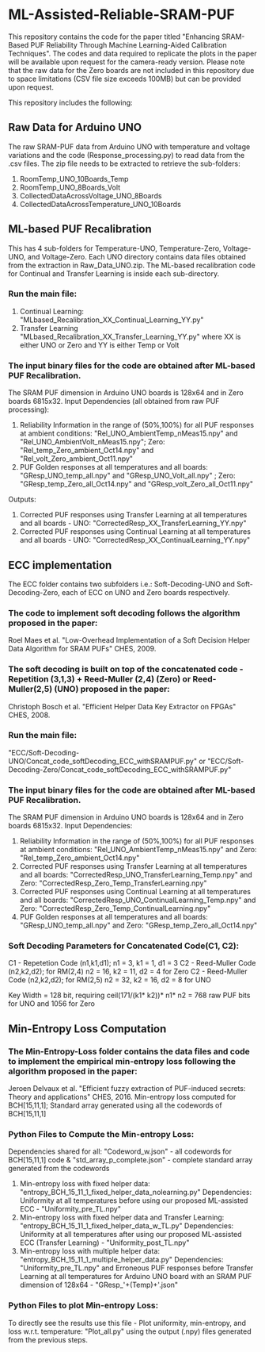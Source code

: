 # ML-Assisted-Reliable-SRAM-PUF
This repository contains the code for the paper titled "Enhancing SRAM-Based PUF Reliability Through Machine Learning-Aided Calibration Techniques". The codes and data required to replicate the plots in the paper will be available upon request for the camera-ready version. Please note that the raw data for the Zero boards are not included in this repository due to space limitations (CSV file size exceeds 100MB) but can be provided upon request.

This repository includes the following:
## Raw Data for Arduino UNO
The raw SRAM-PUF data from Arduino UNO with temperature and voltage variations and the code (Response_processing.py) to read data from the .csv files. 
The zip file needs to be extracted to retrieve the sub-folders: 
1) RoomTemp_UNO_10Boards_Temp
2) RoomTemp_UNO_8Boards_Volt
3) CollectedDataAcrossVoltage_UNO_8Boards
4) CollectedDataAcrossTemperature_UNO_10Boards

## ML-based PUF Recalibration
This has 4 sub-folders for Temperature-UNO, Temperature-Zero, Voltage-UNO, and Voltage-Zero. Each UNO directory contains data files obtained from the extraction in Raw_Data_UNO.zip. The ML-based recalibration code for Continual and Transfer Learning is inside each sub-directory. 

### Run the main file: 
1) Continual Learning: "MLbased_Recalibration_XX_Continual_Learning_YY.py"
2) Transfer Learning "MLbased_Recalibration_XX_Transfer_Learning_YY.py"
where XX is either UNO or Zero and YY is either Temp or Volt

### The input binary files for the code are obtained after ML-based PUF Recalibration. 
The SRAM PUF dimension in Arduino UNO boards is 128x64 and in Zero boards 6815x32.
Input Dependencies (all obtained from raw PUF processing): 
1) Reliability Information in the range of (50%,100%) for all PUF responses at ambient conditions: "Rel_UNO_AmbientTemp_nMeas15.npy" and "Rel_UNO_AmbientVolt_nMeas15.npy"; Zero: "Rel_temp_Zero_ambient_Oct14.npy" and "Rel_volt_Zero_ambient_Oct11.npy"
2) PUF Golden responses at all temperatures and all boards: "GResp_UNO_temp_all.npy" and "GResp_UNO_Volt_all.npy" ; Zero: "GResp_temp_Zero_all_Oct14.npy" and "GResp_volt_Zero_all_Oct11.npy"

Outputs:
1) Corrected PUF responses using Transfer Learning at all temperatures and all boards - UNO: "CorrectedResp_XX_TransferLearning_YY.npy" 
2) Corrected PUF responses using Continual Learning at all temperatures and all boards - UNO: "CorrectedResp_XX_ContinualLearning_YY.npy" 

## ECC implementation 
The ECC folder contains two subfolders i.e.: Soft-Decoding-UNO and Soft-Decoding-Zero, each of ECC on UNO and Zero boards respectively.

### The code to implement soft decoding follows the algorithm proposed in the paper:
  Roel Maes et al. "Low-Overhead Implementation of a Soft Decision Helper Data Algorithm for SRAM PUFs" CHES, 2009.
  
### The soft decoding is built on top of the concatenated code - Repetition (3,1,3) + Reed-Muller (2,4) (Zero) or Reed-Muller(2,5) (UNO) proposed in the paper:
  Christoph Bosch et al. "Efficient Helper Data Key Extractor on FPGAs" CHES, 2008.
  
### Run the main file: 
"ECC/Soft-Decoding-UNO/Concat_code_softDecoding_ECC_withSRAMPUF.py" or "ECC/Soft-Decoding-Zero/Concat_code_softDecoding_ECC_withSRAMPUF.py" 

### The input binary files for the code are obtained after ML-based PUF Recalibration. 
The SRAM PUF dimension in Arduino UNO boards is 128x64 and in Zero boards 6815x32.
Input Dependencies: 
1) Reliability Information in the range of (50%,100%) for all PUF responses at ambient conditions: "Rel_UNO_AmbientTemp_nMeas15.npy" and Zero: "Rel_temp_Zero_ambient_Oct14.npy"
2) Corrected PUF responses using Transfer Learning at all temperatures and all boards: "CorrectedResp_UNO_TransferLearning_Temp.npy" and Zero: "CorrectedResp_Zero_Temp_TransferLearning.npy"
3) Corrected PUF responses using Continual Learning at all temperatures and all boards: "CorrectedResp_UNO_ContinualLearning_Temp.npy" and Zero: "CorrectedResp_Zero_Temp_ContinualLearning.npy"
4) PUF Golden responses at all temperatures and all boards: "GResp_UNO_temp_all.npy" and Zero: "GResp_temp_Zero_all_Oct14.npy"
   
### Soft Decoding Parameters for Concatenated Code(C1, C2):
C1 - Repetetion Code (n1,k1,d1); n1 = 3, k1 = 1, d1 = 3
C2 - Reed-Muller Code (n2,k2,d2); for RM(2,4) n2 = 16, k2 = 11, d2 = 4 for Zero
C2 - Reed-Muller Code (n2,k2,d2); for RM(2,5) n2 = 32, k2 = 16, d2 = 8 for UNO

Key Width = 128 bit, requiring ceil(171/(k1* k2))* n1* n2 = 768 raw PUF bits for UNO and 1056 for Zero

## Min-Entropy Loss Computation
### The Min-Entropy-Loss folder contains the data files and code to implement the empirical min-entropy loss following the algorithm proposed in the paper:
  Jeroen Delvaux et al. "Efficient fuzzy extraction of PUF-induced secrets: Theory and applications" CHES, 2016.
  Min-entropy loss computed for BCH[15,11,1]; Standard array generated using all the codewords of BCH[15,11,1]

### Python Files to Compute the Min-entropy Loss: 
Dependencies shared for all: "Codeword_w.json" - all codewords for BCH[15,11,1] code & "std_array_p_complete.json" - complete standard array generated from the codewords
1) Min-entropy loss with fixed helper data: "entropy_BCH_15_11_1_fixed_helper_data_nolearning.py"
   Dependencies: Uniformity at all temperatures before using our proposed ML-assisted ECC - "Uniformity_pre_TL.npy"
2) Min-entropy loss with fixed helper data and Transfer Learning: "entropy_BCH_15_11_1_fixed_helper_data_w_TL.py"
   Dependencies: Uniformity at all temperatures after using our proposed ML-assisted ECC (Transfer Learning) - "Uniformity_post_TL.npy"
3) Min-entropy loss with multiple helper data: "entropy_BCH_15_11_1_multiple_helper_data.py"
   Dependencies: "Uniformity_pre_TL.npy" and Erroneous PUF responses before Transfer Learning at all temperatures for Arduino UNO board with an SRAM PUF dimension of 128x64 - "GResp_'+(Temp)+'.json"

### Python Files to plot Min-entropy Loss: 
To directly see the results use this file - Plot uniformity, min-entropy, and loss w.r.t. temperature: "Plot_all.py" using the output (.npy) files generated from the previous steps. 


